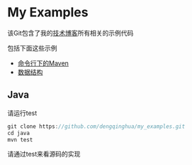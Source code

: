My Examples
===========

该Git包含了我的[技术博客](http://blog.dengqinghua.net)所有相关的示例代码

包括下面这些示例

- [命令行下的Maven](http://blog.dengqinghua.net/maven_under_command_line.html)
- [数据结构](http://blog.dengqinghua.net/data_structures.html)

Java
----
请运行test

```java
git clone https://github.com/dengqinghua/my_examples.git
cd java
mvn test
```

请通过test来看源码的实现
